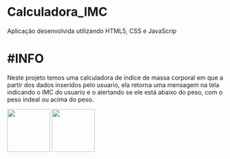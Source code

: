 # Calculadora_IMC
Aplicação desenvolvida utilizando HTML5, CSS e JavaScrip

<h1>#INFO</h1>
Neste projeto temos uma calculadora de indice de massa corporal em que a partir dos dados inseridos pelo usuario, ela retorna uma mensagem na tela indicando o IMC do usuario e o alertando se ele está abaixo do peso, com o peso indeal ou acima do peso. 
<p float="left">


</p>
<p float="left">
  <img src="https://user-images.githubusercontent.com/65368831/94770879-28d0a800-038c-11eb-9c8d-4a7d24cd6d73.png" width="100" />
  <img src="https://user-images.githubusercontent.com/65368831/94770862-17879b80-038c-11eb-9aa3-377a97e1ebf7.gif" width="100" /> 
</p>
